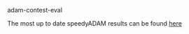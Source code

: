 adam-contest-eval

The most up to date speedyADAM results can be found [here](https://docs.google.com/spreadsheets/d/1v0Vi3RHYKVtMsJTcuyvRXrN8oWOZKEny0wVffXbonrE/edit#gid=1959454713)